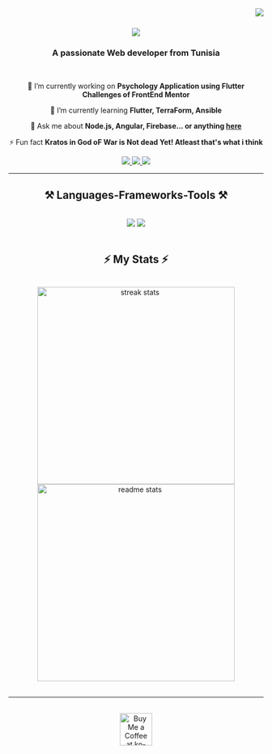 <img align="right" src="https://visitor-badge.laobi.icu/badge?page_id=Mouhamed-Amine.Mouhamed-Amine" />

<h1 align="center">
    <img src="https://readme-typing-svg.herokuapp.com/?font=Righteous&size=35&center=true&vCenter=true&width=500&height=70&duration=4000&lines=Hi+There!+👋;+I'm+Mohamed+Amine!;" />
</h1>

<h3 align="center">A passionate Web developer from Tunisia </h3>
<br/>

<div align="center">
 
 🔭 I’m currently working on **Psychology Application using Flutter** **Challenges of FrontEnd Mentor**
 
 🌱 I’m currently learning **Flutter, TerraForm, Ansible**
 
  💬 Ask me about **Node.js, Angular, Firebase... or anything [here](https://github.com/Mouhamed-Amine/Mouhamed-Amine/issues)**

⚡ Fun fact **Kratos in God oF War is Not dead Yet! Atleast that's what i think**

 </div>
 
<div align="center"> 
  <a href="mailto:mouhamedamine.akchouche@gmail.com">
    <img src="https://img.shields.io/badge/Gmail-333333?style=for-the-badge&logo=gmail&logoColor=red" />
  </a>
  <a href="https://www.linkedin.com/in/mouhamed-amine-531036187/" target="_blank">
    <img src="https://img.shields.io/badge/LinkedIn-0077B5?style=for-the-badge&logo=linkedin&logoColor=white" target="_blank" />
  </a>
  <a href="https://social-links-profile-three-alpha.vercel.app/" target="_blank">
     <img src="https://img.shields.io/badge/Portfolio-FF5722?style=for-the-badge&logo=todoist&logoColor=white" target="_blank" /> <!-- sqlite, safari, google-chrome are other good icon options -->
  </a>
</div>

 <hr/>

<h2 align="center">⚒️ Languages-Frameworks-Tools ⚒️</h2>
<br/>
<div align="center">
    <img src="https://skillicons.dev/icons?i=angular,bootstrap,html,css,vscode,github,figma,tailwind,git" />
    <img src="https://skillicons.dev/icons?i=nodejs,python,javascript,typescript,express,firebase,mongodb,c,java,mysql" /><br>
</div>

<br/>

<h2 align="center">⚡ My Stats ⚡</h2>
<br>
<div align=center>
    
  <img width=390 src="https://streak-stats.demolab.com?user=Mouhamed-Amine&theme=highcontrast&hide_border=true&date_format=M%20j%5B%2C%20Y%5D&mode=weekly" alt="streak stats"/>
  
  <img width=390 src="https://github-readme-stats.vercel.app/api?username=Mouhamed-Amine&theme=highcontrast&hide_border=true&show_icons=true" alt="readme stats" />

</div>


<br/>

<hr/>

<br/>
<div align="center">
<a href='https://ko-fi.com/mouhamedamineakchouche' target='_blank'><img height='64' style='border:0px;height:64px;' src='https://storage.ko-fi.com/cdn/kofi1.png?v=3' border='0' alt='Buy Me a Coffee at ko-fi.com' /></a>
</div>

<br/>



